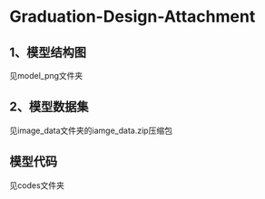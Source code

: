 # Graduation-Design-Attachment
## 1、模型结构图
见model_png文件夹
## 2、模型数据集
见image_data文件夹的iamge_data.zip压缩包
## 模型代码
见codes文件夹
